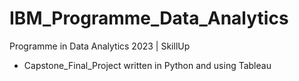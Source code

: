 # IBM_Programme_Data_Analytics
Programme in Data Analytics 2023 | SkillUp

+ Capstone_Final_Project written in Python and using Tableau
